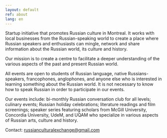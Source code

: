 ```yaml
---
layout: default
ref: about
lang: en
---
```

Startup initiative that promotes Russian culture in Montreal. It works with local businesses from the Russian-speaking world to create a place where Russian speakers and enthusiasts can mingle, network and share information about the Russian world, its culture and history.

Our mission is to create a centre to facilitate a deeper understanding of the various aspects of the past and present Russian world.

All events are open to students of Russian language, native Russians-speakers, francophones, anglophones, and anyone else who is interested in learning something about the Russian world. It is not necessary to know how to speak Russian in order to participate in our events.

Our events include: bi-monthly Russian conversation club for all levels; culinary events; Russian holiday celebrations; literature readings and film screenings; speaker series featuring scholars from McGill University, Concordia University, UdeM, and UQAM who specialize in various aspects of Russian arts, culture and history.

Contact: russianculturalexchange@gmail.com
